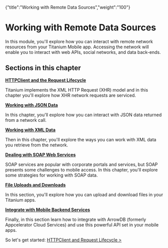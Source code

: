 {"title":"Working with Remote Data Sources","weight":"100"} 

# Working with Remote Data Sources

In this module, you'll explore how you can interact with remote network resources from your Titanium Mobile app. Accessing the network will enable you to interact with web APIs, social networks, and data back-ends.

## Sections in this chapter

**[HTTPClient and the Request Lifecycle](/docs/appc/Titanium_SDK/Titanium_SDK_How-tos/Working_with_Remote_Data_Sources/HTTPClient_and_the_Request_Lifecycle/)**

Titanium implements the XML HTTP Request (XHR) model and in this chapter you'll explore how XHR network requests are serviced.

**[Working with JSON Data](/docs/appc/Titanium_SDK/Titanium_SDK_How-tos/Working_with_Remote_Data_Sources/Working_with_JSON_Data/)**

In this chapter, you'll explore how you can interact with JSON data returned from a network call.

**[Working with XML Data](/docs/appc/Titanium_SDK/Titanium_SDK_How-tos/Working_with_Remote_Data_Sources/Working_with_XML_Data/)**

Then in this chapter, you'll explore the ways you can work with XML data you retrieve from the network.

**[Dealing with SOAP Web Services](/docs/appc/Titanium_SDK/Titanium_SDK_How-tos/Working_with_Remote_Data_Sources/Dealing_with_SOAP_Web_Services/)**

SOAP services are popular with corporate portals and services, but SOAP presents some challenges to mobile access. In this chapter, you'll explore some strategies for working with SOAP data.

**[File Uploads and Downloads](/docs/appc/Titanium_SDK/Titanium_SDK_How-tos/Working_with_Remote_Data_Sources/File_Uploads_and_Downloads/)**

In this section, you'll explore how you can upload and download files in your Titanium apps.

**[Integrate with Mobile Backend Services](/docs/appc/Titanium_SDK/Titanium_SDK_How-tos/Working_with_Remote_Data_Sources/Integrate_with_Mobile_Backend_Services/)**

Finally, in this section learn how to integrate with ArrowDB (formerly Appcelerator Cloud Services) and use this powerful API set in your mobile apps.

So let's get started: [HTTPClient and Request Lifecycle >](/docs/appc/Titanium_SDK/Titanium_SDK_How-tos/Working_with_Remote_Data_Sources/HTTPClient_and_the_Request_Lifecycle/)